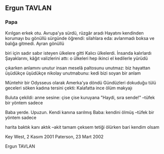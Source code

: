 ## Ergun TAVLAN

### Papa

Kırılgan erkek otu. Avrupa'ya sürdü, rüzgâr aradı
Hayatını kendinden korumayı bu gönüllü
sürgünde öğrendi: silahlara eda: avlanmadı
boksa ve balığa gitmedi. Ayran gönüllü

biri için sadır sabır isteyen ülkelere gitti
Kalıcı ülkelerdi. İnsanda kalırlardı
Şayaklarını, kâğıt valizlerini attı: o ülkeleri
hep ikinci el kedilerle yürüdü

çıkarken anlamını unutur insan meselâ paltosunu
unutmaz: biz hayattan üşüdükçe üşüdükçe nikolay
unutmabunu: kedi bizi soyan bir anlam


Müntehir bir Odysseus olarak Amerka'ya döndü
Gündüzleri dokuduğu tülü geceleri söken kadına
tersini çekti: Kalafatta ince ölüm makyajı


Buluta çekildi: anne sesine: çise çise kuruyana
"Haydi, sıra sende!" –tüfek bir yöntem sadece


Baba yerde. Upuzun. Kendi kanına sarılmış
Baba: kendini ölmüş –tüfek bir yöntem sadece



harita baktık kanı aktık –akit tamam
çeksem tetiği ölürken bari kendim olsam



Key West, 2 Kasım 2001
Paterson, 23 Mart 2002

Ergun TAVLAN